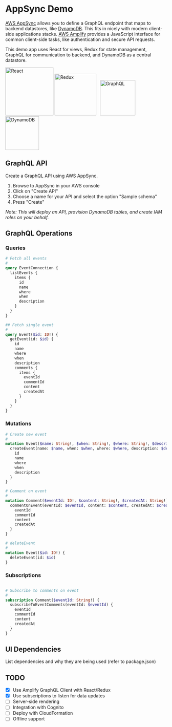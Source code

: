 # AppSync Demo

[AWS AppSync](https://aws.amazon.com/appsync/) allows you to define a GraphQL endpoint that maps to backend datastores, like [DynamoDB](https://aws.amazon.com/dynamodb/). This fits in nicely with modern client-side applications stacks. [AWS Amplify](https://aws.github.io/aws-amplify/) provides a JavaScript interface for common client-side tasks, like authentication and secure API requests.

This demo app uses React for views, Redux for state management, GraphQL for communication to backend, and DynamoDB as a central datastore.

<img src="https://cdn.worldvectorlogo.com/logos/react.svg"
     alt="React"
     width="150px" />&nbsp;<img
     src="https://cdn.worldvectorlogo.com/logos/redux.svg"
     alt="Redux"
     width="130px" />&nbsp;&nbsp;&nbsp;<img
     src="https://cdn.worldvectorlogo.com/logos/graphql.svg"
     alt="GraphQL"
     width="110px" />&nbsp;&nbsp;&nbsp;<img
     src="https://cdn.worldvectorlogo.com/logos/aws-dynamodb.svg"
     alt="DynamoDB"
     width="105px" />

## GraphQL API

Create a GraphQL API using AWS AppSync.

1. Browse to AppSync in your AWS console
2. Click on "Create API"
3. Choose a name for your API and select the option "Sample schema"
4. Press "Create"

*Note: This will deploy an API, provision DynamoDB tables, and create IAM roles on your behalf.*

## GraphQL Operations

### Queries

```graphql
# Fetch all events
#
query EventConnection {
  listEvents {
    items {
      id
      name
      where
      when
      description
    }
  }
}

## Fetch single event
#
query Event($id: ID!) {
  getEvent(id: $id) {
    id
    name
    where
    when
    description
    comments {
      items {
        eventId
        commentId
        content
        createdAt
      }
    }
  }
}
```

### Mutations

```graphql
# Create new event
#
mutation Event($name: String!, $when: String!, $where: String!, $description: String!) {
  createEvent(name: $name, when: $when, where: $where, description: $description) {
    id
    name
    where
    when
    description
  }
}

# Comment on event
#
mutation Comment($eventId: ID!, $content: String!, $createdAt: String!) {
  commentOnEvent(eventId: $eventId, content: $content, createdAt: $createdAt) {
    eventId
    commentId
    content
    createdAt
  }
}

# deleteEvent
#
mutation Event($id: ID!) {
  deleteEvent(id: $id)
}
```

### Subscriptions

```graphql

# Subscribe to comments on event
#
subscription Comment($eventId: String!) {
  subscribeToEventComments(eventId: $eventId) {
    eventId
    commentId
    content
    createdAt
  }
}
```

## UI Dependencies

List dependencies and why they are being used (refer to package.json)

## TODO

- [x] Use Amplify GraphQL Client with React/Redux
- [x] Use subscriptions to listen for data updates
- [ ] Server-side rendering
- [ ] Integration with Cognito
- [ ] Deploy with CloudFormation
- [ ] Offline support
